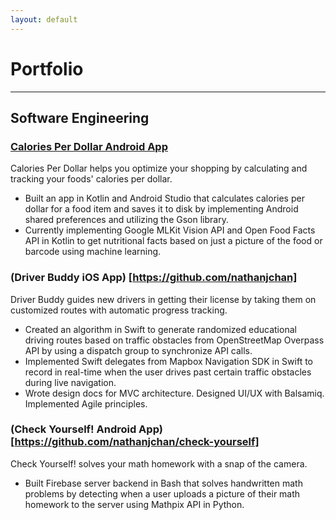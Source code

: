```yaml
---
layout: default
---
```


# Portfolio
* * *

## Software Engineering
### [Calories Per Dollar Android App](https://github.com/nathanjchan/calories-per-dollar-app)
Calories Per Dollar helps you optimize your shopping by calculating and tracking your foods' calories per dollar.
* Built an app in Kotlin and Android Studio that calculates calories per dollar for a food item and saves it to disk by implementing Android shared preferences and utilizing the Gson library.
* Currently implementing Google MLKit Vision API and Open Food Facts API in Kotlin to get nutritional facts based on just a picture of the food or barcode using machine learning.


### (Driver Buddy iOS App) [https://github.com/nathanjchan]
Driver Buddy guides new drivers in getting their license by taking them on customized routes with automatic progress tracking.
* Created an algorithm in Swift to generate randomized educational driving routes based on traffic obstacles from OpenStreetMap Overpass API by using a dispatch group to synchronize API calls.
* Implemented Swift delegates from Mapbox Navigation SDK in Swift to record in real-time when the user drives past certain traffic obstacles during live navigation.
* Wrote design docs for MVC architecture. Designed UI/UX with Balsamiq. Implemented Agile principles.

### (Check Yourself! Android App) [https://github.com/nathanjchan/check-yourself]
Check Yourself! solves your math homework with a snap of the camera.
* Built Firebase server backend in Bash that solves handwritten math problems by detecting when a user uploads a picture of their math homework to the server using Mathpix API in Python.

